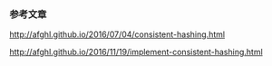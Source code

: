 ### 参考文章

http://afghl.github.io/2016/07/04/consistent-hashing.html

http://afghl.github.io/2016/11/19/implement-consistent-hashing.html
